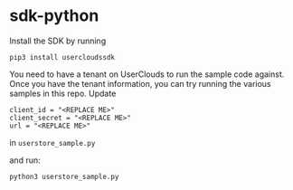 # sdk-python

Install the SDK by running
```
pip3 install usercloudssdk
```

You need to have a tenant on UserClouds to run the sample code against. Once you have the tenant information, you can try running the various samples in this repo. Update 
```
client_id = "<REPLACE ME>"
client_secret = "<REPLACE ME>"
url = "<REPLACE ME>"
```
in `userstore_sample.py`

and run:
```
python3 userstore_sample.py
```
